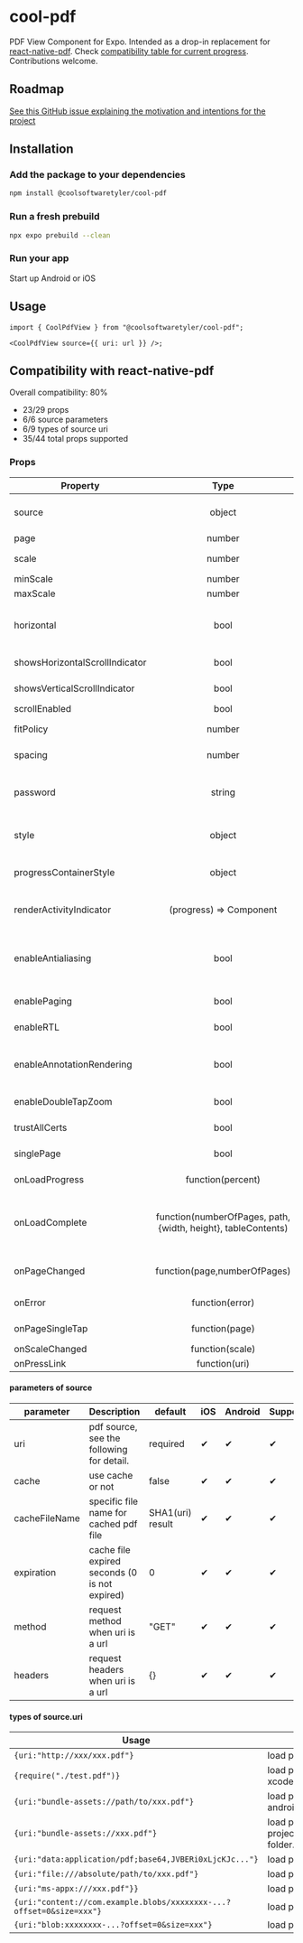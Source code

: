 # cool-pdf

PDF View Component for Expo. Intended as a drop-in replacement for [react-native-pdf](https://github.com/wonday/react-native-pdf/). Check [compatibility table for current progress](https://github.com/coolsoftwaretyler/cool-pdf?tab=readme-ov-file#props-compatibility-with-react-native-pdf). Contributions welcome.

## Roadmap

[See this GitHub issue explaining the motivation and intentions for the project](https://github.com/coolsoftwaretyler/cool-pdf/issues/1)

## Installation

### Add the package to your dependencies

```sh
npm install @coolsoftwaretyler/cool-pdf
```

### Run a fresh prebuild

```sh
npx expo prebuild --clean
```

### Run your app

Start up Android or iOS

## Usage

```tsx
import { CoolPdfView } from "@coolsoftwaretyler/cool-pdf";

<CoolPdfView source={{ uri: url }} />;
```

## Compatibility with react-native-pdf

Overall compatibility: 80%

- 23/29 props
- 6/6 source parameters
- 6/9 types of source uri
- 35/44 total props supported

### Props

| Property                       |                             Type                              |         Default          | Description                                                                                                                                                                 | iOS | Android | Supported |
| ------------------------------ | :-----------------------------------------------------------: | :----------------------: | --------------------------------------------------------------------------------------------------------------------------------------------------------------------------- | --- | ------- | --------- |
| source                         |                            object                             |         not null         | PDF source like {uri:xxx, cache:false}. see the following for detail.                                                                                                       | ✔  | ✔      | ✔        |
| page                           |                            number                             |            1             | initial page index                                                                                                                                                          | ✔  | ✔      | ✔        |
| scale                          |                            number                             |           1.0            | should minScale<=scale<=maxScale                                                                                                                                            | ✔  | ✔      | ✔        |
| minScale                       |                            number                             |           1.0            | min scale                                                                                                                                                                   | ✔  | ✔      | ✔        |
| maxScale                       |                            number                             |           3.0            | max scale                                                                                                                                                                   | ✔  | ✔      | ✔        |
| horizontal                     |                             bool                              |          false           | draw page direction, if you want to listen the orientation change, you can use [react-native-orientation-locker](https://github.com/wonday/react-native-orientation-locker) | ✔  | ✔      | ✔        |
| showsHorizontalScrollIndicator |                             bool                              |           true           | shows or hides the horizontal scroll bar indicator on iOS                                                                                                                   | ✔  |         | ✔        |
| showsVerticalScrollIndicator   |                             bool                              |           true           | shows or hides the vertical scroll bar indicator on iOS                                                                                                                     | ✔  |         | ✔        |
| scrollEnabled                  |                             bool                              |           true           | enable or disable scroll                                                                                                                                                    | ✔  |         | ✔        |
| fitPolicy                      |                            number                             |            2             | 0:fit width, 1:fit height, 2:fit both(default)                                                                                                                              | ✔  | ✔      | ✔        |
| spacing                        |                            number                             |            10            | the breaker size between pages                                                                                                                                              | ✔  | ✔      | ✔        |
| password                       |                            string                             |            ""            | pdf password, if password error, will call OnError() with message "Password required or incorrect password."                                                                | ✔  | ✔      | ✔        |
| style                          |                            object                             | {backgroundColor:"#eee"} | support normal view style, you can use this to set border/spacing color...                                                                                                  | ✔  | ✔      | ✔        |
| progressContainerStyle         |                            object                             | {backgroundColor:"#eee"} | support normal view style, you can use this to set border/spacing color...                                                                                                  | ✔  | ✔      | ✖        |
| renderActivityIndicator        |                    (progress) => Component                    |      <ProgressBar/>      | when loading show it as an indicator, you can use your component                                                                                                            | ✔  | ✔      | ✖        |
| enableAntialiasing             |                             bool                              |           true           | improve rendering a little bit on low-res screens, but maybe course some problem on Android 4.4, so add a switch                                                            | ✖  | ✔      | ✖        |
| enablePaging                   |                             bool                              |          false           | only show one page in screen                                                                                                                                                | ✔  | ✔      | ✔        |
| enableRTL                      |                             bool                              |          false           | scroll page as "page3, page2, page1"                                                                                                                                        | ✔  | ✖      | ✖        |
| enableAnnotationRendering      |                             bool                              |           true           | enable rendering annotation, notice:iOS only support initial setting,not support realtime changing                                                                          | ✔  | ✔      | ✖        |
| enableDoubleTapZoom            |                             bool                              |           true           | Enable double tap to zoom gesture                                                                                                                                           | ✔  | ✔      | ✔        |
| trustAllCerts                  |                             bool                              |           true           | Allow connections to servers with self-signed certification                                                                                                                 | ✔  | ✔      | ✖        |
| singlePage                     |                             bool                              |          false           | Only show first page, useful for thumbnail views                                                                                                                            | ✔  | ✔      | ✔        |
| onLoadProgress                 |                       function(percent)                       |           null           | callback when loading, return loading progress (0-1)                                                                                                                        | ✔  | ✔      | ✔        |
| onLoadComplete                 | function(numberOfPages, path, {width, height}, tableContents) |           null           | callback when pdf load completed, return total page count, pdf local/cache path, {width,height} and table of contents                                                       | ✔  | ✔      | ✔        |
| onPageChanged                  |                 function(page,numberOfPages)                  |           null           | callback when page changed ,return current page and total page count                                                                                                        | ✔  | ✔      | ✔        |
| onError                        |                        function(error)                        |           null           | callback when error happened                                                                                                                                                | ✔  | ✔      | ✔        |
| onPageSingleTap                |                        function(page)                         |           null           | callback when page was single tapped                                                                                                                                        | ✔  | ✔      | ✔        |
| onScaleChanged                 |                        function(scale)                        |           null           | callback when scale page                                                                                                                                                    | ✔  | ✔      | ✔        |
| onPressLink                    |                         function(uri)                         |           null           | callback when link tapped                                                                                                                                                   | ✔  | ✔      | ✔        |

#### parameters of source

| parameter     | Description                                   | default          | iOS | Android | Supported |
| ------------- | --------------------------------------------- | ---------------- | --- | ------- | --------- |
| uri           | pdf source, see the following for detail.     | required         | ✔  | ✔      | ✔        |
| cache         | use cache or not                              | false            | ✔  | ✔      | ✔        |
| cacheFileName | specific file name for cached pdf file        | SHA1(uri) result | ✔  | ✔      | ✔        |
| expiration    | cache file expired seconds (0 is not expired) | 0                | ✔  | ✔      | ✔        |
| method        | request method when uri is a url              | "GET"            | ✔  | ✔      | ✔        |
| headers       | request headers when uri is a url             | {}               | ✔  | ✔      | ✔        |

#### types of source.uri

| Usage                                                                | Description                                                                               | iOS  | Android | Supported |
| -------------------------------------------------------------------- | ----------------------------------------------------------------------------------------- | ---- | ------- | --------- |
| `{uri:"http://xxx/xxx.pdf"}`                                         | load pdf from a url                                                                       | ✔   | ✔      | ✔        |
| `{require("./test.pdf")}`                                            | load pdf relate to js file (do not need add by xcode)                                     | ✔   | ✔      | ✔        |
| `{uri:"bundle-assets://path/to/xxx.pdf"}`                            | load pdf from assets, the file should be at android/app/src/main/assets/path/to/xxx.pdf   | ✖   | ✔      | ✔        |
| `{uri:"bundle-assets://xxx.pdf"}`                                    | load pdf from assets, you must add pdf to project by xcode. this does not support folder. | ✔   | ✖      | ✔        |
| `{uri:"data:application/pdf;base64,JVBERi0xLjcKJc..."}`              | load pdf from base64 string                                                               | ✔   | ✔      | ✔        |
| `{uri:"file:///absolute/path/to/xxx.pdf"}`                           | load pdf from local file system                                                           | ✔   | ✔      | ✔        |
| `{uri:"ms-appx:///xxx.pdf"}}`                                        | load pdf bundled with UWP app                                                             | ✖   | ✖      | ✖        |
| `{uri:"content://com.example.blobs/xxxxxxxx-...?offset=0&size=xxx"}` | load pdf from content URI                                                                 | ✔\* | ✖      | ✖        |
| `{uri:"blob:xxxxxxxx-...?offset=0&size=xxx"}`                        | load pdf from blob URL                                                                    | ✖   | ✔      | ✖        |
